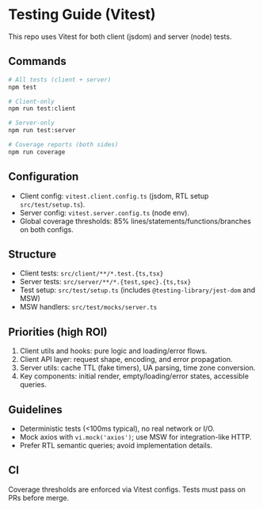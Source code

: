 # Testing Guide (Vitest)

This repo uses Vitest for both client (jsdom) and server (node) tests.

## Commands

```bash
# All tests (client + server)
npm test

# Client-only
npm run test:client

# Server-only
npm run test:server

# Coverage reports (both sides)
npm run coverage
```

## Configuration

- Client config: `vitest.client.config.ts` (jsdom, RTL setup `src/test/setup.ts`).
- Server config: `vitest.server.config.ts` (node env).
- Global coverage thresholds: 85% lines/statements/functions/branches on both configs.

## Structure

- Client tests: `src/client/**/*.test.{ts,tsx}`
- Server tests: `src/server/**/*.{test,spec}.{ts,tsx}`
- Test setup: `src/test/setup.ts` (includes `@testing-library/jest-dom` and MSW)
- MSW handlers: `src/test/mocks/server.ts`

## Priorities (high ROI)

1. Client utils and hooks: pure logic and loading/error flows.
2. Client API layer: request shape, encoding, and error propagation.
3. Server utils: cache TTL (fake timers), UA parsing, time zone conversion.
4. Key components: initial render, empty/loading/error states, accessible queries.

## Guidelines

- Deterministic tests (<100ms typical), no real network or I/O.
- Mock axios with `vi.mock('axios')`; use MSW for integration-like HTTP.
- Prefer RTL semantic queries; avoid implementation details.

## CI

Coverage thresholds are enforced via Vitest configs. Tests must pass on PRs before merge.